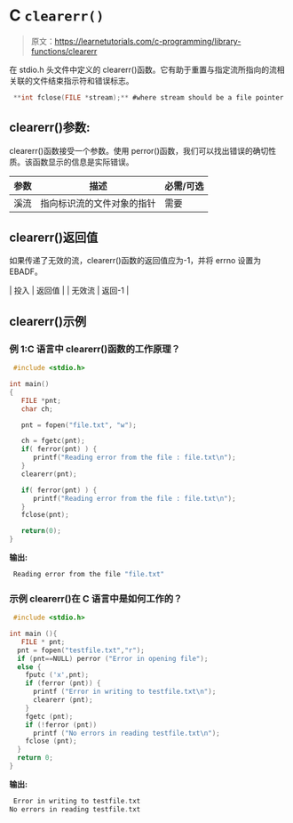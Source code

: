 # C `clearerr()`

> 原文：<https://learnetutorials.com/c-programming/library-functions/clearerr>

在 stdio.h 头文件中定义的 clearerr()函数。它有助于重置与指定流所指向的流相关联的文件结束指示符和错误标志。

```c
 **int fclose(FILE *stream);** #where stream should be a file pointer 

```

## clearerr()参数:

clearerr()函数接受一个参数。使用 perror()函数，我们可以找出错误的确切性质。该函数显示的信息是实际错误。

| 参数 | 描述 | 必需/可选 |
| --- | --- | --- |
| 溪流 | 指向标识流的文件对象的指针 | 需要 |

## clearerr()返回值

如果传递了无效的流，clearerr()函数的返回值应为-1，并将 errno 设置为 EBADF。

| 投入 | 返回值 |
| 无效流 | 返回-1 |

## clearerr()示例

### 例 1:C 语言中 clearerr()函数的工作原理？

```c
 #include <stdio.h>

int main()
{
   FILE *pnt;
   char ch;

   pnt = fopen("file.txt", "w");

   ch = fgetc(pnt);
   if( ferror(pnt) ) {
      printf("Reading error from the file : file.txt\n");
   }
   clearerr(pnt);

   if( ferror(pnt) ) {
      printf("Reading error from the file : file.txt\n");
   }
   fclose(pnt);

   return(0);
} 

```

**输出:**

```c
 Reading error from the file "file.txt" 
```

### 示例 clearerr()在 C 语言中是如何工作的？

```c
 #include <stdio.h>

int main (){
   FILE * pnt;
  pnt = fopen("testfile.txt","r");
  if (pnt==NULL) perror ("Error in opening file");
  else {
    fputc ('x',pnt);
    if (ferror (pnt)) {
      printf ("Error in writing to testfile.txt\n");
      clearerr (pnt);
    }
    fgetc (pnt);
    if (!ferror (pnt))
      printf ("No errors in reading testfile.txt\n"); 
    fclose (pnt);
  }
  return 0;
} 

```

**输出:**

```c
 Error in writing to testfile.txt
No errors in reading testfile.txt 
```